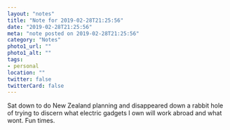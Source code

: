 ```yaml
---
layout: "notes"
title: "Note for 2019-02-28T21:25:56"
date: "2019-02-28T21:25:56"
meta: "note posted on 2019-02-28T21:25:56"
category: "Notes"
photo1_url: ""
photo1_alt: ""
tags:
- personal
location: ""
twitter: false
twitterCard: false
---
```

Sat down to do New Zealand planning and disappeared down a rabbit hole of trying to discern what electric gadgets I own will work abroad and what wont. Fun times.
